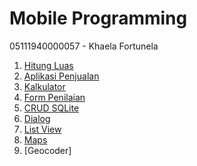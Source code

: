 # Mobile Programming

05111940000057 - Khaela Fortunela

1. [Hitung Luas](https://github.com/fortunelagit/mobile-programming/tree/main/Hitung%20Luas)
2. [Aplikasi Penjualan](https://github.com/fortunelagit/mobile-programming/tree/main/Aplikasi%20Penjualan)
3. [Kalkulator](https://github.com/fortunelagit/mobile-programming/tree/main/Kalkulator)
4. [Form Penilaian](https://github.com/fortunelagit/mobile-programming/tree/main/Form%20Penilaian%20%2B%20CRUD%20SQLite)
5. [CRUD SQLite](https://github.com/fortunelagit/mobile-programming/tree/main/Form%20Penilaian%20%2B%20CRUD%20SQLite)
6. [Dialog](https://github.com/fortunelagit/mobile-programming/tree/main/Dialog%20%2B%20ListView)
7. [List View](https://github.com/fortunelagit/mobile-programming/tree/main/Dialog%20%2B%20ListView)
8. [Maps](https://github.com/fortunelagit/mobile-programming/tree/main/Maps_Geocoder)
9. [Geocoder]

